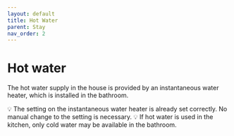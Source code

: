 ```yaml
---
layout: default
title: Hot Water
parent: Stay
nav_order: 2
---
```


# Hot water

The hot water supply in the house is provided by an instantaneous water heater, which is installed in the bathroom.

💡 The setting on the instantaneous water heater is already set correctly. No manual change to the setting is necessary.
💡 If hot water is used in the kitchen, only cold water may be available in the bathroom.
